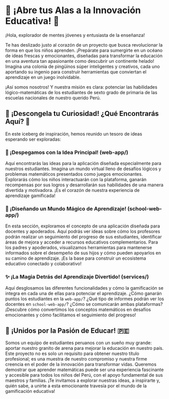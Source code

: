 # 🐧 ¡Abre tus Alas a la Innovación Educativa! 🐧

¡Hola, explorador de mentes jóvenes y entusiasta de la enseñanza! <br>

Te has deslizado justo al corazón de un proyecto que busca revolucionar la forma en que los niños aprenden. ¡Prepárate para sumergirte en un océano de ideas frescas y emocionantes, diseñadas para transformar la educación en una aventura tan apasionante como descubrir un continente helado!
Imagina una colonia de pingüinos súper inteligentes y creativos, cada uno aportando su ingenio para construir herramientas que conviertan el aprendizaje en un juego inolvidable. <br>

¡Así somos nosotros! Y nuestra misión es clara: potenciar las habilidades lógico-matemáticas de los estudiantes de sexto grado de primaria de las escuelas nacionales de nuestro querido Perú.

## 🧊 ¡Descongela tu Curiosidad! ¿Qué Encontrarás Aquí? 🧊

En este iceberg de inspiración, hemos reunido un tesoro de ideas esperando ser exploradas:

### 🚀 ¡Despegamos con la Idea Principal! (web-app/)

Aquí encontrarás las ideas para la aplicación diseñada especialmente para nuestros estudiantes. Imagina un mundo virtual lleno de desafíos lógicos y problemas matemáticos presentados como juegos emocionantes. Explorarás cómo los niños interactuarán con la plataforma, ganarán recompensas por sus logros y desarrollarán sus habilidades de una manera divertida y motivadora. ¡Es el corazón de nuestra experiencia de aprendizaje gamificada!

### 🎨 ¡Diseñando un Mundo Mágico de Aprendizaje! (school-web-app/)

En esta sección, exploramos el concepto de una aplicación diseñada para docentes y apoderados.
Aquí podrás ver ideas sobre cómo los profesores podrán realizar un seguimiento del progreso de sus estudiantes, identificar áreas de mejora y acceder a recursos educativos complementarios. 
Para los padres y apoderados, visualizamos herramientas para mantenerse informados sobre el desempeño de sus hijos y cómo pueden apoyarlos en su camino de aprendizaje. 
¡Es la base para construir un ecosistema educativo conectado y colaborativo!

### ✨ ¡La Magia Detrás del Aprendizaje Divertido! (services/)

Aquí desglosamos las diferentes funcionalidades y cómo la gamificación se integra en cada una de ellas para potenciar el aprendizaje. 
¿Cómo ganarán puntos los estudiantes en la `web-app/`? ¿Qué tipo de informes podrán ver los docentes en `school-web-app/`? 
¿Cómo se comunicarán ambas plataformas? ¡Descubre cómo convertimos los conceptos matemáticos en desafíos emocionantes y cómo facilitamos el seguimiento del progreso!

## 🐧 ¡Unidos por la Pasión de Educar! 🇵🇪

Somos un equipo de estudiantes peruanos con un sueño muy grande: aportar nuestro granito de arena para mejorar la educación en nuestro país. Este proyecto no es solo un requisito para obtener nuestro título profesional; es una muestra de nuestro compromiso y nuestra firme creencia en el poder de la innovación para transformar vidas. Queremos demostrar que aprender matemáticas puede ser una experiencia fascinante y accesible para todos los niños del Perú, con el apoyo fundamental de sus maestros y familias.
¡Te invitamos a explorar nuestras ideas, a inspirarte y, quién sabe, a unirte a esta emocionante travesía por el mundo de la gamificación educativa!
